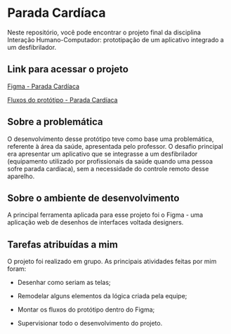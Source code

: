 # Parada Cardíaca

Neste repositório, você pode encontrar o projeto final da disciplina Interação Humano-Computador: prototipação de um aplicativo integrado a um desfibrilador.

## Link para acessar o projeto

[Figma - Parada Cardíaca](https://www.figma.com/file/EL7wduditC8bboZcVIZ1KP/Parada-Card%C3%ADaca?node-id=0%3A1&t=BjABU8qlY1ATFxGt-1)

[Fluxos do protótipo - Parada Cardíaca](https://www.figma.com/proto/EL7wduditC8bboZcVIZ1KP/Parada-Card%C3%ADaca?node-id=1%3A6&scaling=scale-down&page-id=0%3A1&starting-point-node-id=1%3A6&show-proto-sidebar=1)

## Sobre a problemática

O desenvolvimento desse protótipo teve como base uma problemática, referente à área da saúde, apresentada pelo professor. O desafio principal era apresentar um aplicativo que se integrasse a um desfibrilador (equipamento utilizado por profissionais da saúde quando uma pessoa sofre parada cardíaca), sem a necessidade do controle remoto desse aparelho.

## Sobre o ambiente de desenvolvimento

A principal ferramenta aplicada para esse projeto foi o Figma - uma aplicação web de desenhos de interfaces voltada designers.

## Tarefas atribuídas a mim

O projeto foi realizado em grupo. As principais atividades feitas por mim foram:

- Desenhar como seriam as telas;

- Remodelar alguns elementos da lógica criada pela equipe;

- Montar os fluxos do protótipo dentro do Figma;

- Supervisionar todo o desenvolvimento do projeto.
